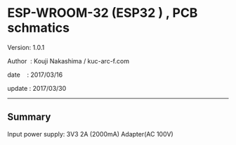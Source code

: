 ﻿# ESP-WROOM-32 (ESP32 ) , PCB schmatics

 Version: 1.0.1

 Author  : Kouji Nakashima / kuc-arc-f.com

 date    : 2017/03/16


 update : 2017/03/30
***

## Summary
 Input power supply: 3V3 2A (2000mA) Adapter(AC 100V)




